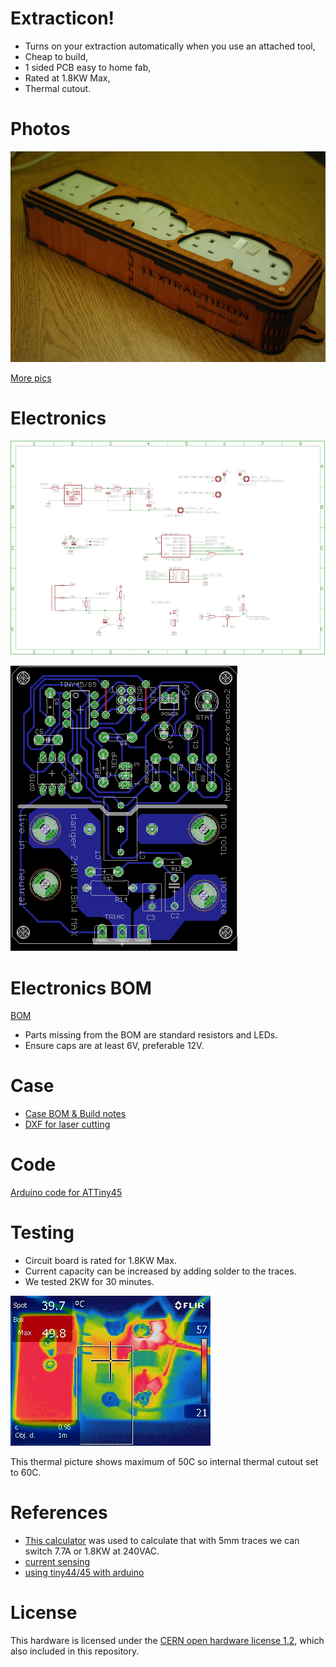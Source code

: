 # Extracticon!

* Turns on your extraction automatically when you use an attached tool,
* Cheap to build,
* 1 sided PCB easy to home fab,
* Rated at 1.8KW Max,
* Thermal cutout.

# Photos

![front](photos/front.jpg)

[More pics](photos/)

# Electronics

![schematic](schematic.png)

![pcb layout](layout.png)

# Electronics BOM

[BOM](bom.txt)

* Parts missing from the BOM are standard resistors and LEDs. 
* Ensure caps are at least 6V, preferable 12V.

# Case

* [Case BOM & Build notes](build_notes.md)
* [DXF for laser cutting](case.dxf)

# Code

[Arduino code for ATTiny45](extracticon_tiny/)

# Testing

* Circuit board is rated for 1.8KW Max.
* Current capacity can be increased by adding solder to the traces.
* We tested 2KW for 30 minutes.

![front](photos/IR_front.jpg)

This thermal picture shows maximum of 50C so internal thermal cutout set to 60C.

# References

* [This calculator](http://circuitcalculator.com/wordpress/2006/01/31/pcb-trace-width-calculator/) was used to calculate that with 5mm traces we can switch 7.7A or 1.8KW at 240VAC.
* [current sensing](http://openenergymonitor.org/emon/buildingblocks/ct-sensors-interface)
* [using tiny44/45 with arduino](http://highlowtech.org/?p=1695)

# License

This hardware is licensed under the [CERN open hardware license 1.2](http://www.ohwr.org/attachments/2388/cern_ohl_v_1_2.txt), which also included in this repository.
